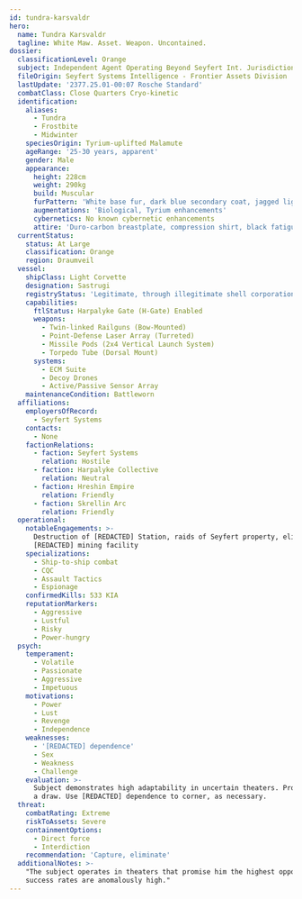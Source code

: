 ```yaml
---
id: tundra-karsvaldr
hero:
  name: Tundra Karsvaldr
  tagline: White Maw. Asset. Weapon. Uncontained.
dossier:
  classificationLevel: Orange
  subject: Independent Agent Operating Beyond Seyfert Int. Jurisdiction
  fileOrigin: Seyfert Systems Intelligence - Frontier Assets Division
  lastUpdate: '2377.25.01-00:07 Rosche Standard'
  combatClass: Close Quarters Cryo-kinetic
  identification:
    aliases:
      - Tundra
      - Frostbite
      - Midwinter
    speciesOrigin: Tyrium-uplifted Malamute
    ageRange: '25-30 years, apparent'
    gender: Male
    appearance:
      height: 228cm
      weight: 290kg
      build: Muscular
      furPattern: 'White base fur, dark blue secondary coat, jagged light blue stripes'
      augmentations: 'Biological, Tyrium enhancements'
      cybernetics: No known cybernetic enhancements
      attire: 'Duro-carbon breastplate, compression shirt, black fatigues, heavy boots'
  currentStatus:
    status: At Large
    classification: Orange
    region: Draumveil
  vessel:
    shipClass: Light Corvette
    designation: Sastrugi
    registryStatus: 'Legitimate, through illegitimate shell corporation'
    capabilities:
      ftlStatus: Harpalyke Gate (H-Gate) Enabled
      weapons:
        - Twin-linked Railguns (Bow-Mounted)
        - Point-Defense Laser Array (Turreted)
        - Missile Pods (2x4 Vertical Launch System)
        - Torpedo Tube (Dorsal Mount)
      systems:
        - ECM Suite
        - Decoy Drones
        - Active/Passive Sensor Array
    maintenanceCondition: Battleworn
  affiliations:
    employersOfRecord:
      - Seyfert Systems
    contacts:
      - None
    factionRelations:
      - faction: Seyfert Systems
        relation: Hostile
      - faction: Harpalyke Collective
        relation: Neutral
      - faction: Hreshin Empire
        relation: Friendly
      - faction: Skrellin Arc
        relation: Friendly
  operational:
    notableEngagements: >-
      Destruction of [REDACTED] Station, raids of Seyfert property, elimination of Seyfert personnel, destruction of
      [REDACTED] mining facility
    specializations:
      - Ship-to-ship combat
      - CQC
      - Assault Tactics
      - Espionage
    confirmedKills: 533 KIA
    reputationMarkers:
      - Aggressive
      - Lustful
      - Risky
      - Power-hungry
  psych:
    temperament:
      - Volatile
      - Passionate
      - Aggressive
      - Impetuous
    motivations:
      - Power
      - Lust
      - Revenge
      - Independence
    weaknesses:
      - '[REDACTED] dependence'
      - Sex
      - Weakness
      - Challenge
    evaluation: >-
      Subject demonstrates high adaptability in uncertain theaters. Promise of power or "insurmountable" challenges are
      a draw. Use [REDACTED] dependence to corner, as necessary.
  threat:
    combatRating: Extreme
    riskToAssets: Severe
    containmentOptions:
      - Direct force
      - Interdiction
    recommendation: 'Capture, eliminate'
  additionalNotes: >-
    "The subject operates in theaters that promise him the highest opportunity for physical empowerment. Survival and
    success rates are anomalously high."
---
```


